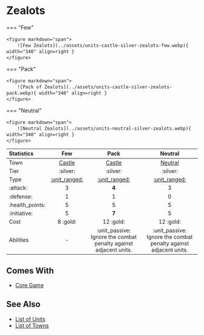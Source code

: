 # Zealots

=== "Few"

    <figure markdown="span">
        ![Few Zealots](../assets/units-castle-silver-zealots-few.webp){ width="340" align=right }
    </figure>

=== "Pack"

    <figure markdown="span">
        ![Pack of Zealots](../assets/units-castle-silver-zealots-pack.webp){ width="340" align=right }
    </figure>

=== "Neutral"

    <figure markdown="span">
        ![Neutral Zealots](../assets/units-neutral-silver-zealots.webp){ width="340" align=right }
    </figure>


| Statistics | Few | Pack | Neutral |
| :--- | :---: | :---: | :---: |
| Town | [Castle](../towns/castle.md) | [Castle](../towns/castle.md) | [Neutral](../towns/neutral.md) |
| Tier | :silver: | :silver: | :silver: |
| Type | [:unit_ranged:](../keywords/ranged_unit.md) | [:unit_ranged:](../keywords/ranged_unit.md) | [:unit_ranged:](../keywords/ranged_unit.md) |
| :attack: | 3 | **4** | 3 |
| :defense: | 1 | 1 | 0 |
| :health_points: | 5 | 5 | 5 |
| :initiative: | 5 | **7** | 5 |
| Cost | 8 :gold: | 12 :gold: | 12 :gold: |
| Abilities | - | :unit_passive: Ignore the combat penalty against adjacent units. | :unit_passive: Ignore the combat penalty against adjacent units. |


## Comes With

- [Core Game](../content/core_game.md)


## See Also

- [List of Units](index.md)
- [List of Towns](../towns/index.md)